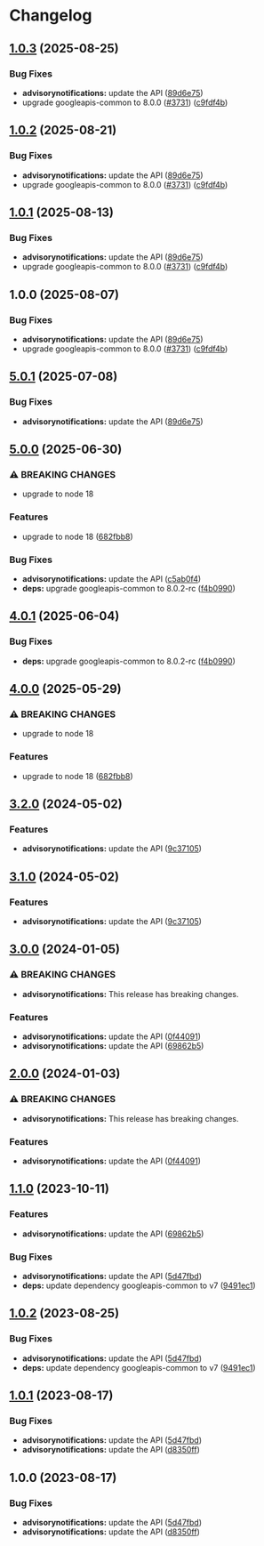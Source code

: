 # Changelog

## [1.0.3](https://github.com/googleapis/google-api-nodejs-client/compare/advisorynotifications-v1.0.2...advisorynotifications-v1.0.3) (2025-08-25)


### Bug Fixes

* **advisorynotifications:** update the API ([89d6e75](https://github.com/googleapis/google-api-nodejs-client/commit/89d6e75df375e4f1ad3854ab8c9ae1e01531c28e))
* upgrade googleapis-common to 8.0.0  ([#3731](https://github.com/googleapis/google-api-nodejs-client/issues/3731)) ([c9fdf4b](https://github.com/googleapis/google-api-nodejs-client/commit/c9fdf4b34d6c9bcf608eee35dd281d4680be9797))

## [1.0.2](https://github.com/googleapis/google-api-nodejs-client/compare/advisorynotifications-v1.0.1...advisorynotifications-v1.0.2) (2025-08-21)


### Bug Fixes

* **advisorynotifications:** update the API ([89d6e75](https://github.com/googleapis/google-api-nodejs-client/commit/89d6e75df375e4f1ad3854ab8c9ae1e01531c28e))
* upgrade googleapis-common to 8.0.0  ([#3731](https://github.com/googleapis/google-api-nodejs-client/issues/3731)) ([c9fdf4b](https://github.com/googleapis/google-api-nodejs-client/commit/c9fdf4b34d6c9bcf608eee35dd281d4680be9797))

## [1.0.1](https://github.com/googleapis/google-api-nodejs-client/compare/advisorynotifications-v1.0.0...advisorynotifications-v1.0.1) (2025-08-13)


### Bug Fixes

* **advisorynotifications:** update the API ([89d6e75](https://github.com/googleapis/google-api-nodejs-client/commit/89d6e75df375e4f1ad3854ab8c9ae1e01531c28e))
* upgrade googleapis-common to 8.0.0  ([#3731](https://github.com/googleapis/google-api-nodejs-client/issues/3731)) ([c9fdf4b](https://github.com/googleapis/google-api-nodejs-client/commit/c9fdf4b34d6c9bcf608eee35dd281d4680be9797))

## 1.0.0 (2025-08-07)


### Bug Fixes

* **advisorynotifications:** update the API ([89d6e75](https://github.com/googleapis/google-api-nodejs-client/commit/89d6e75df375e4f1ad3854ab8c9ae1e01531c28e))
* upgrade googleapis-common to 8.0.0  ([#3731](https://github.com/googleapis/google-api-nodejs-client/issues/3731)) ([c9fdf4b](https://github.com/googleapis/google-api-nodejs-client/commit/c9fdf4b34d6c9bcf608eee35dd281d4680be9797))

## [5.0.1](https://github.com/googleapis/google-api-nodejs-client/compare/advisorynotifications-v5.0.0...advisorynotifications-v5.0.1) (2025-07-08)


### Bug Fixes

* **advisorynotifications:** update the API ([89d6e75](https://github.com/googleapis/google-api-nodejs-client/commit/89d6e75df375e4f1ad3854ab8c9ae1e01531c28e))

## [5.0.0](https://github.com/googleapis/google-api-nodejs-client/compare/advisorynotifications-v4.0.1...advisorynotifications-v5.0.0) (2025-06-30)


### ⚠ BREAKING CHANGES

* upgrade to node 18

### Features

* upgrade to node 18 ([682fbb8](https://github.com/googleapis/google-api-nodejs-client/commit/682fbb869189ae92b3e9a194d37d0548af0c1f92))


### Bug Fixes

* **advisorynotifications:** update the API ([c5ab0f4](https://github.com/googleapis/google-api-nodejs-client/commit/c5ab0f4e98498407324d7bd72ad397aea881f44b))
* **deps:** upgrade googleapis-common to 8.0.2-rc ([f4b0990](https://github.com/googleapis/google-api-nodejs-client/commit/f4b099071040cfbcfe4a2e7d487d45ee93b369e0))

## [4.0.1](https://github.com/googleapis/google-api-nodejs-client/compare/advisorynotifications-v4.0.0...advisorynotifications-v4.0.1) (2025-06-04)


### Bug Fixes

* **deps:** upgrade googleapis-common to 8.0.2-rc ([f4b0990](https://github.com/googleapis/google-api-nodejs-client/commit/f4b099071040cfbcfe4a2e7d487d45ee93b369e0))

## [4.0.0](https://github.com/googleapis/google-api-nodejs-client/compare/advisorynotifications-v3.2.0...advisorynotifications-v4.0.0) (2025-05-29)


### ⚠ BREAKING CHANGES

* upgrade to node 18

### Features

* upgrade to node 18 ([682fbb8](https://github.com/googleapis/google-api-nodejs-client/commit/682fbb869189ae92b3e9a194d37d0548af0c1f92))

## [3.2.0](https://github.com/googleapis/google-api-nodejs-client/compare/advisorynotifications-v3.1.0...advisorynotifications-v3.2.0) (2024-05-02)


### Features

* **advisorynotifications:** update the API ([9c37105](https://github.com/googleapis/google-api-nodejs-client/commit/9c371058f141e1b30567a74d35245c0d116e9f02))

## [3.1.0](https://github.com/googleapis/google-api-nodejs-client/compare/advisorynotifications-v3.0.0...advisorynotifications-v3.1.0) (2024-05-02)


### Features

* **advisorynotifications:** update the API ([9c37105](https://github.com/googleapis/google-api-nodejs-client/commit/9c371058f141e1b30567a74d35245c0d116e9f02))

## [3.0.0](https://github.com/googleapis/google-api-nodejs-client/compare/advisorynotifications-v2.0.0...advisorynotifications-v3.0.0) (2024-01-05)


### ⚠ BREAKING CHANGES

* **advisorynotifications:** This release has breaking changes.

### Features

* **advisorynotifications:** update the API ([0f44091](https://github.com/googleapis/google-api-nodejs-client/commit/0f440919dd1046ca5d0ea86233513958eed59602))
* **advisorynotifications:** update the API ([69862b5](https://github.com/googleapis/google-api-nodejs-client/commit/69862b5ad3bee47af15183dcfe04ea4079689cab))

## [2.0.0](https://github.com/googleapis/google-api-nodejs-client/compare/advisorynotifications-v1.1.0...advisorynotifications-v2.0.0) (2024-01-03)


### ⚠ BREAKING CHANGES

* **advisorynotifications:** This release has breaking changes.

### Features

* **advisorynotifications:** update the API ([0f44091](https://github.com/googleapis/google-api-nodejs-client/commit/0f440919dd1046ca5d0ea86233513958eed59602))

## [1.1.0](https://github.com/googleapis/google-api-nodejs-client/compare/advisorynotifications-v1.0.2...advisorynotifications-v1.1.0) (2023-10-11)


### Features

* **advisorynotifications:** update the API ([69862b5](https://github.com/googleapis/google-api-nodejs-client/commit/69862b5ad3bee47af15183dcfe04ea4079689cab))


### Bug Fixes

* **advisorynotifications:** update the API ([5d47fbd](https://github.com/googleapis/google-api-nodejs-client/commit/5d47fbd05f937c4b94222b8ee76ccf417dc545c7))
* **deps:** update dependency googleapis-common to v7 ([9491ec1](https://github.com/googleapis/google-api-nodejs-client/commit/9491ec1cdc3c413e7d73edcfcd59cf5c28a7c855))

## [1.0.2](https://github.com/googleapis/google-api-nodejs-client/compare/advisorynotifications-v1.0.1...advisorynotifications-v1.0.2) (2023-08-25)


### Bug Fixes

* **advisorynotifications:** update the API ([5d47fbd](https://github.com/googleapis/google-api-nodejs-client/commit/5d47fbd05f937c4b94222b8ee76ccf417dc545c7))
* **deps:** update dependency googleapis-common to v7 ([9491ec1](https://github.com/googleapis/google-api-nodejs-client/commit/9491ec1cdc3c413e7d73edcfcd59cf5c28a7c855))

## [1.0.1](https://github.com/googleapis/google-api-nodejs-client/compare/advisorynotifications-v1.0.0...advisorynotifications-v1.0.1) (2023-08-17)


### Bug Fixes

* **advisorynotifications:** update the API ([5d47fbd](https://github.com/googleapis/google-api-nodejs-client/commit/5d47fbd05f937c4b94222b8ee76ccf417dc545c7))
* **advisorynotifications:** update the API ([d8350ff](https://github.com/googleapis/google-api-nodejs-client/commit/d8350ff286fa5915713b6b894dd4ad513c414eff))

## 1.0.0 (2023-08-17)


### Bug Fixes

* **advisorynotifications:** update the API ([5d47fbd](https://github.com/googleapis/google-api-nodejs-client/commit/5d47fbd05f937c4b94222b8ee76ccf417dc545c7))
* **advisorynotifications:** update the API ([d8350ff](https://github.com/googleapis/google-api-nodejs-client/commit/d8350ff286fa5915713b6b894dd4ad513c414eff))
